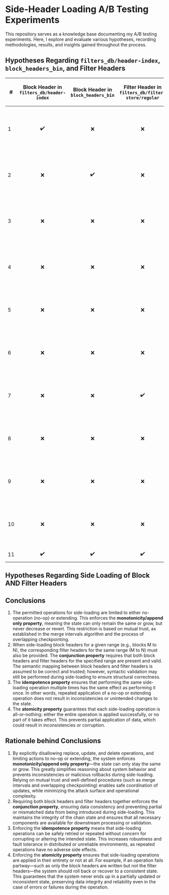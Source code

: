 # Side-Header Loading A/B Testing Experiments
This repository serves as a knowledge base documenting my A/B testing experiments. Here, I explore and evaluate various hypotheses, recording methodologies, results, and insights gained throughout the process.

## Hypotheses Regarding `filters_db/header-index`, `block_headers_bin`, and Filter Headers

| #  | Block Header in `filters_db/header-index` | Block Header in `block_headers_bin` | Filter Header in `filters_db/filter-store/regular` | Filter Header in `reg_filter_headers_bin` | **Updating Bitcoin Tip (Manually)** | **Updating Regular Tip (Manually)** | Description | Variables | Default Outcome (`H₀`) | Accepted or Rejected |
|----|:----------------------------------------:|:-----------------------------------:|:-------------------------------------------------:|:-----------------------------------------:|:-----------------------------------:|:-----------------------------------:|:------------|:----------|:----------------------|:---------------------:|
| 1  | ✔️                                       | ❌                                  | ❌                                              | ❌                                      | ❌                                  | ❌                                  | Header exists in `filters_db/header-index` but not in `block_headers_bin` | – | Error creating chain service: unable to read block header: `EOF` | Accepted            |
| 2  | ❌                                       | ✔️                                  | ❌                                              | ❌                                      | ❌                                  | ❌                                  | Header not in `filters_db/header-index` but exists in `block_headers_bin` | – | Error creating chain service: target height not found in index  | Accepted            |
| 3  | ❌                                       | ❌                                  | ❌                                              | ❌                                      | ❌                                  | ❌                                  | Removing Tail Header from both stores | Not updating chain tip for both btc and regular header | Error creating chain service: target height not found in index | Accepted            |
| 4  | ❌                                       | ❌                                  | ❌                                              | ❌                                      | ✔️                                  | ❌                                  | Removing Tail Header from both stores | Updating chain tip for btc only and not regular header | Error creating chain service: target height not found in index | Accepted            |
| 5  | ❌                                       | ❌                                  | ❌                                              | ❌                                      | ✔️                                  | ✔️                                  | Removing Tail Header from both stores | Updating chain tips for btc and regular header | `OK` | Accepted            |
| 6  | ❌                                       | ❌                                  | ❌                                              | ❌                                      | ✔️                                  | ✔️                                  | Removing Tail Header from both stores | Updating chain tips for btc and regular header | `OK` and that Tail Filter header should be computed and indexed automatically | –                     |
| 7  | ❌                                       | ❌                                  | ✔️                                              | ✔️                                      | –                                   | –                                   | Removing Head Header from both stores | Not Removing Filter Header from store | `OK` | –                     |
| 8  | ❌                                       | ❌                                  | ❌                                              | ❌                                      | –                                   | –                                   | Removing Head Header from both stores | Removing Filter Header from store | `OK` and that Head Filter header should be computed and indexed automatically | –                     |
| 9  | ❌                                       | ❌                                  | ❌                                              | ❌                                      | –                                   | –                                   | Removing Middle Header from both stores | Not Removing Filter Header from store | `OK` | –                     |
| 10 | ❌                                       | ❌                                  | ❌                                              | ❌                                      | –                                   | –                                   | Removing Middle Header from both stores | Removing Filter Header from store | `OK` and that Mid Filter header should be computed and indexed automatically | –                     |
| 11 | ✔️                                       | ✔️                                  | ✔️                                              | ✔️                                      | ❌                                  | ❌                                  | Header exists in both | – | `OK` | Accepted            |

## Hypotheses Regarding Side Loading of Block AND Filter Headers

## Conclusions

1. The permitted operations for side-loading are limited to either no-operation (no-op) or extending. This enforces the **monotonicity/append only property**, meaning the state can only remain the same or grow, but never decrease or revert. This restriction is based on mutual trust, as established in the merge intervals algorithm and the process of overlapping checkpointing.
2. When side-loading block headers for a given range (e.g., blocks M to N), the corresponding filter headers for the same range (M to N) must also be provided. The **conjunction property** requires that both block headers and filter headers for the specified range are present and valid. The semantic mapping between block headers and filter headers is assumed to be correct and trusted; however, syntactic validation may still be performed during side-loading to ensure structural correctness.
3. The **idempotence property** ensures that performing the same side-loading operation multiple times has the same effect as performing it once. In other words, repeated application of a no-op or extending operation does not result in inconsistencies or unintended changes to the state.
4. The **atomicity property** guarantees that each side-loading operation is all-or-nothing: either the entire operation is applied successfully, or no part of it takes effect. This prevents partial application of data, which could result in inconsistencies or corruption.

## Rationale behind Conclusions

1. By explicitly disallowing replace, update, and delete operations, and limiting actions to no-op or extending, the system enforces **monotonicity/append only property**—the state can only stay the same or grow. This greatly simplifies reasoning about system behavior and prevents inconsistencies or malicious rollbacks during side-loading. Relying on mutual trust and well-defined procedures (such as merge intervals and overlapping checkpointing) enables safe coordination of updates, while minimizing the attack surface and operational complexity.
2. Requiring both block headers and filter headers together enforces the **conjunction property**, ensuring data consistency and preventing partial or mismatched data from being introduced during side-loading. This maintains the integrity of the chain state and ensures that all necessary components are available for downstream processing or validation.
3. Enforcing the **idempotence property** means that side-loading operations can be safely retried or repeated without concern for corrupting or altering the intended state. This increases robustness and fault tolerance in distributed or unreliable environments, as repeated operations have no adverse side effects.
4. Enforcing the **atomicity property** ensures that side-loading operations are applied in their entirety or not at all. For example, if an operation fails partway—such as only the block headers are written but not the filter headers—the system should roll back or recover to a consistent state. This guarantees that the system never ends up in a partially updated or inconsistent state, preserving data integrity and reliability even in the case of errors or failures during the operation.
